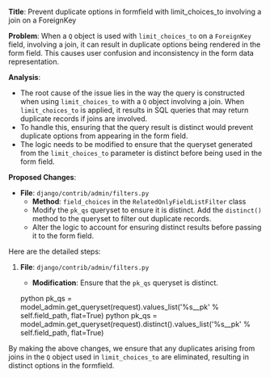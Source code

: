 **Title**: Prevent duplicate options in formfield with limit_choices_to involving a join on a ForeignKey

**Problem**: When a `Q` object is used with `limit_choices_to` on a `ForeignKey` field, involving a join, it can result in duplicate options being rendered in the form field. This causes user confusion and inconsistency in the form data representation.

**Analysis**:
- The root cause of the issue lies in the way the query is constructed when using `limit_choices_to` with a `Q` object involving a join. When `limit_choices_to` is applied, it results in SQL queries that may return duplicate records if joins are involved.
- To handle this, ensuring that the query result is distinct would prevent duplicate options from appearing in the form field.
- The logic needs to be modified to ensure that the queryset generated from the `limit_choices_to` parameter is distinct before being used in the form field.

**Proposed Changes**:
- **File**: `django/contrib/admin/filters.py`
  - **Method**: `field_choices` in the `RelatedOnlyFieldListFilter` class
  - Modify the `pk_qs` queryset to ensure it is distinct. Add the `distinct()` method to the queryset to filter out duplicate records.
  - Alter the logic to account for ensuring distinct results before passing it to the form field.

Here are the detailed steps:

1. **File**: `django/contrib/admin/filters.py`
   - **Modification**: Ensure that the `pk_qs` queryset is distinct.
   
   python
   pk_qs = model_admin.get_queryset(request).values_list('%s__pk' % self.field_path, flat=True)
   python
   pk_qs = model_admin.get_queryset(request).distinct().values_list('%s__pk' % self.field_path, flat=True)
   
   
By making the above changes, we ensure that any duplicates arising from joins in the `Q` object used in `limit_choices_to` are eliminated, resulting in distinct options in the formfield.
